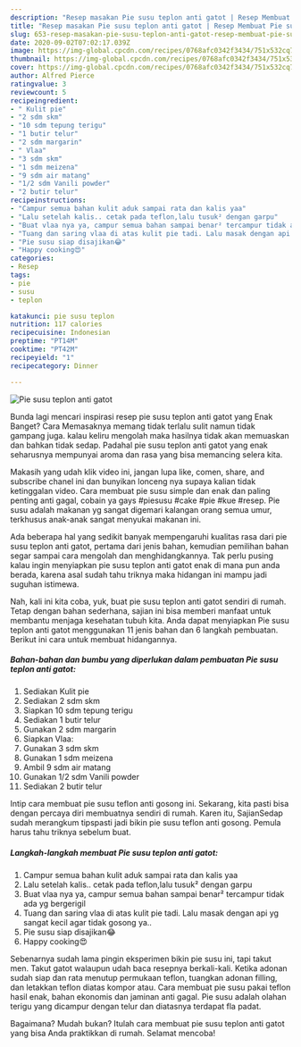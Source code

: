 ```yaml
---
description: "Resep masakan Pie susu teplon anti gatot | Resep Membuat Pie susu teplon anti gatot Yang Sedap"
title: "Resep masakan Pie susu teplon anti gatot | Resep Membuat Pie susu teplon anti gatot Yang Sedap"
slug: 653-resep-masakan-pie-susu-teplon-anti-gatot-resep-membuat-pie-susu-teplon-anti-gatot-yang-sedap
date: 2020-09-02T07:02:17.039Z
image: https://img-global.cpcdn.com/recipes/0768afc0342f3434/751x532cq70/pie-susu-teplon-anti-gatot-foto-resep-utama.jpg
thumbnail: https://img-global.cpcdn.com/recipes/0768afc0342f3434/751x532cq70/pie-susu-teplon-anti-gatot-foto-resep-utama.jpg
cover: https://img-global.cpcdn.com/recipes/0768afc0342f3434/751x532cq70/pie-susu-teplon-anti-gatot-foto-resep-utama.jpg
author: Alfred Pierce
ratingvalue: 3
reviewcount: 5
recipeingredient:
- " Kulit pie"
- "2 sdm skm"
- "10 sdm tepung terigu"
- "1 butir telur"
- "2 sdm margarin"
- " Vlaa"
- "3 sdm skm"
- "1 sdm meizena"
- "9 sdm air matang"
- "1/2 sdm Vanili powder"
- "2 butir telur"
recipeinstructions:
- "Campur semua bahan kulit aduk sampai rata dan kalis yaa"
- "Lalu setelah kalis.. cetak pada teflon,lalu tusuk² dengan garpu"
- "Buat vlaa nya ya, campur semua bahan sampai benar² tercampur tidak ada yg bergerigil"
- "Tuang dan saring vlaa di atas kulit pie tadi. Lalu masak dengan api yg sangat kecil agar tidak gosong ya.."
- "Pie susu siap disajikan😂"
- "Happy cooking😍"
categories:
- Resep
tags:
- pie
- susu
- teplon

katakunci: pie susu teplon 
nutrition: 117 calories
recipecuisine: Indonesian
preptime: "PT14M"
cooktime: "PT42M"
recipeyield: "1"
recipecategory: Dinner

---
```



![Pie susu teplon anti gatot](https://img-global.cpcdn.com/recipes/0768afc0342f3434/751x532cq70/pie-susu-teplon-anti-gatot-foto-resep-utama.jpg)

Bunda lagi mencari inspirasi resep pie susu teplon anti gatot yang Enak Banget? Cara Memasaknya memang tidak terlalu sulit namun tidak gampang juga. kalau keliru mengolah maka hasilnya tidak akan memuaskan dan bahkan tidak sedap. Padahal pie susu teplon anti gatot yang enak seharusnya mempunyai aroma dan rasa yang bisa memancing selera kita.

Makasih yang udah klik video ini, jangan lupa like, comen, share, and subscribe chanel ini dan bunyikan lonceng nya supaya kalian tidak ketinggalan video. Cara membuat pie susu simple dan enak dan paling penting anti gagal, cobain ya gays #piesusu #cake #pie #kue #resep. Pie susu adalah makanan yg sangat digemari kalangan orang semua umur, terkhusus anak-anak sangat menyukai makanan ini.

Ada beberapa hal yang sedikit banyak mempengaruhi kualitas rasa dari pie susu teplon anti gatot, pertama dari jenis bahan, kemudian pemilihan bahan segar sampai cara mengolah dan menghidangkannya. Tak perlu pusing kalau ingin menyiapkan pie susu teplon anti gatot enak di mana pun anda berada, karena asal sudah tahu triknya maka hidangan ini mampu jadi suguhan istimewa.


Nah, kali ini kita coba, yuk, buat pie susu teplon anti gatot sendiri di rumah. Tetap dengan bahan sederhana, sajian ini bisa memberi manfaat untuk membantu menjaga kesehatan tubuh kita. Anda dapat menyiapkan Pie susu teplon anti gatot menggunakan 11 jenis bahan dan 6 langkah pembuatan. Berikut ini cara untuk membuat hidangannya.

<!--inarticleads1-->

##### Bahan-bahan dan bumbu yang diperlukan dalam pembuatan Pie susu teplon anti gatot:

1. Sediakan  Kulit pie
1. Sediakan 2 sdm skm
1. Siapkan 10 sdm tepung terigu
1. Sediakan 1 butir telur
1. Gunakan 2 sdm margarin
1. Siapkan  Vlaa:
1. Gunakan 3 sdm skm
1. Gunakan 1 sdm meizena
1. Ambil 9 sdm air matang
1. Gunakan 1/2 sdm Vanili powder
1. Sediakan 2 butir telur


Intip cara membuat pie susu teflon anti gosong ini. Sekarang, kita pasti bisa dengan percaya diri membuatnya sendiri di rumah. Karen itu, SajianSedap sudah merangkum tipspasti jadi bikin pie susu teflon anti gosong. Pemula harus tahu triknya sebelum buat. 

<!--inarticleads2-->

##### Langkah-langkah membuat Pie susu teplon anti gatot:

1. Campur semua bahan kulit aduk sampai rata dan kalis yaa
1. Lalu setelah kalis.. cetak pada teflon,lalu tusuk² dengan garpu
1. Buat vlaa nya ya, campur semua bahan sampai benar² tercampur tidak ada yg bergerigil
1. Tuang dan saring vlaa di atas kulit pie tadi. Lalu masak dengan api yg sangat kecil agar tidak gosong ya..
1. Pie susu siap disajikan😂
1. Happy cooking😍


Sebenarnya sudah lama pingin eksperimen bikin pie susu ini, tapi takut men. Takut gatot walaupun udah baca resepnya berkali-kali. Ketika adonan sudah siap dan rata menutup permukaan teflon, tuangkan adonan filling, dan letakkan teflon diatas kompor atau. Cara membuat pie susu pakai teflon hasil enak, bahan ekonomis dan jaminan anti gagal. Pie susu adalah olahan terigu yang dicampur dengan telur dan diatasnya terdapat fla padat. 

Bagaimana? Mudah bukan? Itulah cara membuat pie susu teplon anti gatot yang bisa Anda praktikkan di rumah. Selamat mencoba!
